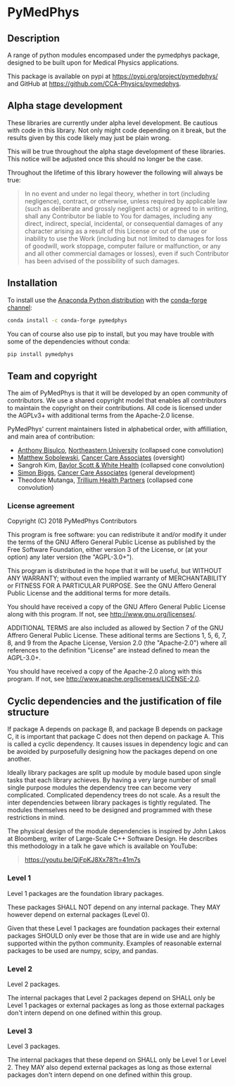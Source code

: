 # PyMedPhys

## Description

A range of python modules encompased under the pymedphys package, designed to
be built upon for Medical Physics applications.

This package is available on pypi at <https://pypi.org/project/pymedphys/> and GitHub at <https://github.com/CCA-Physics/pymedphys>.

## Alpha stage development

These libraries are currently under alpha level development. Be cautious with
code in this library. Not only might code depending on it break, but the
results given by this code likely may just be plain wrong.

This will be true throughout the alpha stage development of these libraries.
This notice will be adjusted once this should no longer be the case.

Throughout the lifetime of this library however the following will always be
true:

> In no event and under no legal theory, whether in tort (including negligence), contract, or otherwise, unless required by applicable law (such as deliberate and grossly negligent acts) or agreed to in writing, shall any Contributor be liable to You for damages, including any direct, indirect, special, incidental, or consequential damages of any character arising as a result of this License or out of the use or inability to use the Work (including but not limited to damages for loss of goodwill, work stoppage, computer failure or malfunction, or any and all other commercial damages or losses), even if such Contributor has been advised of the possibility of such damages.

## Installation



To install use the [Anaconda Python distribution](https://www.continuum.io/anaconda-overview) with the [conda-forge channel](https://conda-forge.org/):

```bash
conda install -c conda-forge pymedphys
```

You can of course also use pip to install, but you may have trouble with some of the dependencies without conda:

```bash
pip install pymedphys
```

## Team and copyright

The aim of PyMedPhys is that it will be developed by an open community of contributors.
We use a shared copyright model that enables all contributors to maintain the copyright on their
contributions. All code is licensed under the AGPLv3+ with additional terms from the Apache-2.0 license.

PyMedPhys' current maintainers listed in alphabetical order, with affilliation, and main area of contribution:

* [Anthony Bisulco](https://github.com/anthonytec2), [Northeastern University](https://www.northeastern.edu/) (collapsed cone convolution)
* [Matthew Sobolewski](https://github.com/msobolewski), [Cancer Care Associates](http://cancercare.com.au/) (oversight)
* Sangroh Kim, [Baylor Scott & White Health](https://www.bswhealth.com/) (collapsed cone convolution)
* [Simon Biggs](https://github.com/SimonBiggs), [Cancer Care Associates](http://cancercare.com.au/) (general development)
* Theodore Mutanga, [Trillium Health Partners](http://www.trilliumhealthpartners.ca/) (collapsed cone convolution)

### License agreement

Copyright (C) 2018 PyMedPhys Contributors

This program is free software: you can redistribute it and/or modify
it under the terms of the GNU Affero General Public License as published
by the Free Software Foundation, either version 3 of the License, or
(at your option) any later version (the "AGPL-3.0+").

This program is distributed in the hope that it will be useful,
but WITHOUT ANY WARRANTY; without even the implied warranty of
MERCHANTABILITY or FITNESS FOR A PARTICULAR PURPOSE. See the
GNU Affero General Public License and the additional terms for more
details.

You should have received a copy of the GNU Affero General Public License
along with this program. If not, see <http://www.gnu.org/licenses/>.

ADDITIONAL TERMS are also included as allowed by Section 7 of the GNU
Affrero General Public License. These aditional terms are Sections 1, 5,
6, 7, 8, and 9 from the Apache License, Version 2.0 (the "Apache-2.0")
where all references to the definition "License" are instead defined to
mean the AGPL-3.0+.

You should have received a copy of the Apache-2.0 along with this
program. If not, see <http://www.apache.org/licenses/LICENSE-2.0>.

## Cyclic dependencies and the justification of file structure

If package A depends on package B, and package B depends on package C, it is
important that package C does not then depend on package A. This is called a
cyclic dependency. It causes issues in dependency logic and can be avoided
by purposefully designing how the packages depend on one another.

Ideally library packages are split up module by module based upon single tasks
that each library achieves. By having a very large number of small single
purpose modules the dependency tree can become very complicated. Complicated
dependency trees do not scale. As a result the inter dependencies between
library packages is tightly regulated. The modules themselves need to be
designed and programmed with these restrictions in mind.

The physical design of the module dependencies is inspired by
John Lakos at Bloomberg, writer of Large-Scale C++ Software Design. He
describes this methodology in a talk he gave which is available on YouTube:

> <https://youtu.be/QjFpKJ8Xx78?t=41m7s>

### Level 1

Level 1 packages are the foundation library packages.

These packages SHALL NOT depend on any internal package. They MAY however
depend on external packages (Level 0).

Given that these Level 1 packages are foundation packages their external
packages SHOULD only ever be those that are in wide use and are highly
supported within the python community. Examples of reasonable external packages
to be used are numpy, scipy, and pandas.

### Level 2

Level 2 packages.

The internal packages that Level 2 packages depend on SHALL only be Level 1
packages or external packages as long as those external
packages don't intern depend on one defined within this group.

### Level 3

Level 3 packages.

The internal packages that these depend on SHALL only be Level 1 or Level 2.
They MAY also depend external packages as long as those external
packages don't intern depend on one defined within this group.
